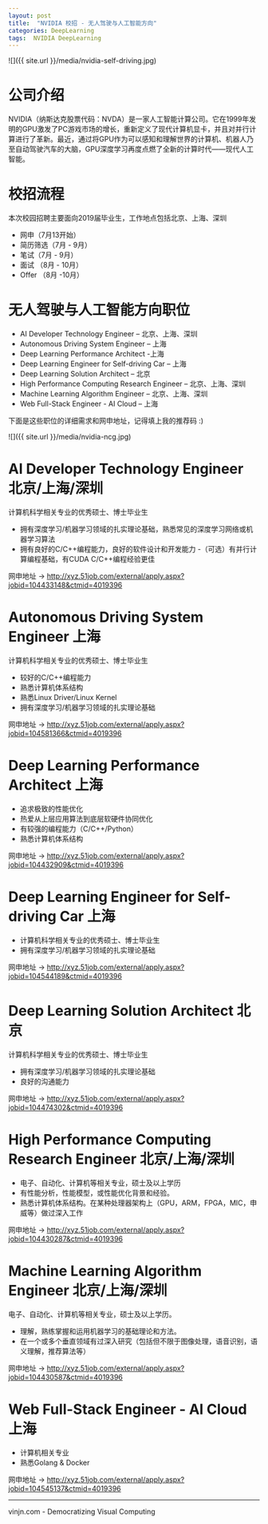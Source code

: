 ```yaml
---
layout: post
title:  "NVIDIA 校招 - 无人驾驶与人工智能方向"
categories: DeepLearning
tags:  NVIDIA DeepLearning
---
```


![]({{ site.url }}/media/nvidia-self-driving.jpg)

公司介绍
====
NVIDIA（纳斯达克股票代码：NVDA）是一家人工智能计算公司。它在1999年发明的GPU激发了PC游戏市场的增长，重新定义了现代计算机显卡，并且对并行计算进行了革新。最近，通过将GPU作为可以感知和理解世界的计算机、机器人乃至自动驾驶汽车的大脑，GPU深度学习再度点燃了全新的计算时代——现代人工智能。


校招流程
====
本次校园招聘主要面向2019届毕业生，工作地点包括北京、上海、深圳
- 网申（7月13开始）
- 简历筛选（7月 - 9月）
- 笔试（7月 - 9月）
- 面试 （8月 - 10月）
- Offer （8月 -10月）

无人驾驶与人工智能方向职位
====

- AI Developer Technology Engineer – 北京、上海、深圳
- Autonomous Driving System Engineer – 上海
- Deep Learning Performance Architect -上海
- Deep Learning Engineer for Self-driving Car – 上海
- Deep Learning Solution Architect – 北京
- High Performance Computing Research Engineer – 北京、上海、深圳
- Machine Learning Algorithm Engineer – 北京、上海、深圳
- Web Full-Stack Engineer - AI Cloud – 上海


下面是这些职位的详细需求和网申地址，记得填上我的推荐码 :)

![]({{ site.url }}/media/nvidia-ncg.jpg)

AI Developer Technology Engineer	北京/上海/深圳
====

计算机科学相关专业的优秀硕士、博士毕业生
- 拥有深度学习/机器学习领域的扎实理论基础，熟悉常见的深度学习网络或机器学习算法
- 拥有良好的C/C++编程能力，良好的软件设计和开发能力 
-（可选）有并行计算编程基础，有CUDA C/C++编程经验更佳

网申地址 -> http://xyz.51job.com/external/apply.aspx?jobid=104433148&ctmid=4019396

Autonomous Driving System Engineer	上海
====

计算机科学相关专业的优秀硕士、博士毕业生
- 较好的C/C++编程能力
- 熟悉计算机体系结构
- 熟悉Linux Driver/Linux Kernel
- 拥有深度学习/机器学习领域的扎实理论基础

网申地址 -> http://xyz.51job.com/external/apply.aspx?jobid=104581366&ctmid=4019396

Deep Learning Performance Architect	上海
====
- 追求极致的性能优化
- 热爱从上层应用算法到底层软硬件协同优化
- 有较强的编程能力（C/C++/Python）
- 熟悉计算机体系结构

网申地址 -> http://xyz.51job.com/external/apply.aspx?jobid=104432909&ctmid=4019396

Deep Learning Engineer for Self-driving Car	上海
====

- 计算机科学相关专业的优秀硕士、博士毕业生 
- 拥有深度学习/机器学习领域的扎实理论基础

网申地址 -> http://xyz.51job.com/external/apply.aspx?jobid=104544189&ctmid=4019396

Deep Learning Solution Architect	北京
====

计算机科学相关专业的优秀硕士、博士毕业生 
- 拥有深度学习/机器学习领域的扎实理论基础
- 良好的沟通能力

网申地址 -> http://xyz.51job.com/external/apply.aspx?jobid=104474302&ctmid=4019396

High Performance Computing Research Engineer 北京/上海/深圳
====
- 电子、自动化、计算机等相关专业，硕士及以上学历
- 有性能分析，性能模型，或性能优化背景和经验。
- 熟悉计算机体系结构。在某种处理器架构上（GPU，ARM，FPGA，MIC，申威等）做过深入工作

网申地址 -> http://xyz.51job.com/external/apply.aspx?jobid=104430287&ctmid=4019396

Machine Learning Algorithm Engineer	北京/上海/深圳
====

电子、自动化、计算机等相关专业，硕士及以上学历。
- 理解，熟练掌握和运用机器学习的基础理论和方法。
- 在一个或多个垂直领域有过深入研究（包括但不限于图像处理，语音识别，语义理解，推荐算法等）

网申地址 -> http://xyz.51job.com/external/apply.aspx?jobid=104430587&ctmid=4019396

Web Full-Stack Engineer - AI Cloud	上海
====

- 计算机相关专业
- 熟悉Golang & Docker

网申地址 -> http://xyz.51job.com/external/apply.aspx?jobid=104545137&ctmid=4019396

----
vinjn.com - Democratizing Visual Computing

